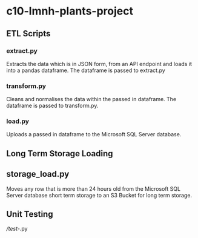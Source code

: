 # c10-lmnh-plants-project

## ETL Scripts

### extract.py

Extracts the data which is in JSON form, from an API endpoint and loads it into a pandas dataframe. The dataframe is passed to extract.py

### transform.py

Cleans and normalises the data within the passed in dataframe. The dataframe is passed to transform.py.

### load.py

Uploads a passed in dataframe to the Microsoft SQL Server database.


## Long Term Storage Loading

## storage_load.py

Moves any row that is more than 24 hours old from the Microsoft SQL Server database short term storage to an S3 Bucket for long term storage.


## Unit Testing

*/test-*.py
